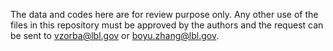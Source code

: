 The data and codes here are for review purpose only. Any other use of the files in this repository must be approved by the authors and the request can be sent to vzorba@lbl.gov or boyu.zhang@lbl.gov.
